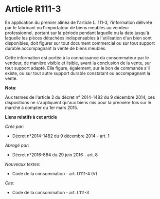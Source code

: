# Article R111-3

En application du premier alinéa de l'article L. 111-3, l'information délivrée par le fabricant ou l'importateur de biens
meubles au vendeur professionnel, portant sur la période pendant laquelle ou la date jusqu'à laquelle les pièces détachées
indispensables à l'utilisation d'un bien sont disponibles, doit figurer sur tout document commercial ou sur tout support
durable accompagnant la vente de biens meubles. 

Cette information est portée à la connaissance du consommateur par le vendeur, de manière visible et lisible, avant la
conclusion de la vente, sur tout support adapté. Elle figure, également, sur le bon de commande s'il existe, ou sur tout
autre support durable constatant ou accompagnant la vente.

**Nota:**

Aux termes de l'article 2 du décret n° 2014-1482 du 9 décembre 2014, ces dispositions ne s'appliquent qu'aux biens mis pour
la première fois sur le marché à compter du 1er mars 2015.

**Liens relatifs à cet article**

_Créé par_:

  - Décret n°2014-1482 du 9 décembre 2014 - art. 1

_Abrogé par_:

  - Décret n°2016-884 du 29 juin 2016 - art. 8

_Nouveaux textes_:

  - Code de la consommation - art. D111-4 (V)

_Cite_:

  - Code de la consommation - art. L111-3
